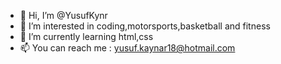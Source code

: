- 👋 Hi, I’m @YusufKynr
- 👀 I’m interested in coding,motorsports,basketball and fitness
- 🌱 I’m currently learning html,css
- 📫 You can reach me : yusuf.kaynar18@hotmail.com

<!---
YusufKynr/YusufKynr is a ✨ special ✨ repository because its `README.md` (this file) appears on your GitHub profile.
You can click the Preview link to take a look at your changes.
--->
